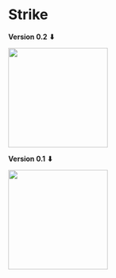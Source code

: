 # Strike

**Version 0.2** **⬇**

<img src="https://i.imgur.com/Ase3tcM.gif" width="200" />

**Version 0.1** **⬇**

<img src="https://i.imgur.com/fiqaoCe.gif" width="200" />

